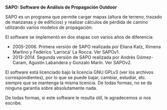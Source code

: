**SAPO: Software de Análisis de Propagación Outdoor**

SAPO es un programa que permite cargar mapas (altura de terreno, trazado de manzanas y de edificios) y realizar cálculos de pérdida de camino utilizando varios modelos de propagación. 

El software se implementó en dos etapas con varios años de diferencia: 
 - 2005-2006. Primera versión de SAPO realizada por Eliana Katz, Ximena Martino y Federico 'Larroca' La Rocca. Ver SAPOv1. 
 - 2013-2014. Segunda versión de SAPO realizada por Andrés Gómez-Caram, Agustín Labandera y Gonzalo Marín. Ver SAPOv2. 

El software está licenciado bajo la licencia GNU GPLv3 (ver los archivos correspondientes), por lo que se puede bajar, cambiar, estudiar, etc. siempre que se mantenga la misma licencia. De todas formas, no se da ninguna garantía sobre absolutamente nada. 

De todas formas, si este software le resulta útil, le agradecemos si nos escribe. 
